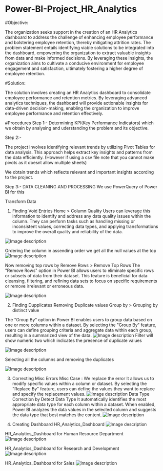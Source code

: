 # Power-BI-Project_HR_Analytics

#Objective:

The organization seeks support in the creation of an HR Analytics dashboard to address the challenge of enhancing employee performance and bolstering employee retention, thereby mitigating attrition rates. The problem statement entails identifying viable solutions to be integrated into the dashboard, empowering the organization to extract valuable insights from data and make informed decisions. By leveraging these insights, the organization aims to cultivate a conducive environment for employee engagement and satisfaction, ultimately fostering a higher degree of employee retention.

#Solution:

The solution involves creating an HR Analytics dashboard to consolidate employee performance and retention metrics. By leveraging advanced analytics techniques, the dashboard will provide actionable insights for data-driven decision-making, enabling the organization to improve employee performance and retention effectively.

#Procedures
Step 1:- 
Determining KPI(Key Performance Indicators) which we obtain by analysing and uderstanding the problem and its objective.

Step 2:-

The project involves identifying relevant trends by utilizing Pivot Tables for data analysis. This approach helps extract key insights and patterns from the data efficiently.
(However if using a csv file note that you cannot make pivots as it doesnt allow multiple sheets)

We obtain trends which reflects relevant and important insights according to the project.

Step 3:- 
DATA CLEANING AND PROCESSING
We use PowerQuery of Power BI for this

Transform Data

1. Finding Void Entries
 Home > Column Quality
 Users can leverage this information to identify and address any data quality issues within the column. They can perform tasks such as handling missing or inconsistent values, correcting data types, and applying transformations to improve the overall quality and reliability of the data.
 
![Image description](Data_Transformation/missing.png)

Ordering the column in assending order 
we get all the null values at the top 
![Image description](Data_Transformation/assending.png)


Now removing top rows by Remove Rows > Remove Top Rows
The "Remove Rows" option in Power BI allows users to eliminate specific rows or subsets of data from their dataset. This feature is beneficial for data cleansing, filtering, and refining data sets to focus on specific requirements or remove irrelevant or erroneous data.

![Image description](Data_Transformation/Remove_TopRows.png)

2. Finding Dupplicates
Removing Duplicate values 
Group by > Grouping by distinct value

The "Group By" option in Power BI enables users to group data based on one or more columns within a dataset. By selecting the "Group By" feature, users can define grouping criteria and aggregate data within each group, resulting in a summarized view of the data.
![Image description](Data_Transformation/duplicates.png)
Filter will show numeric two which indicates the presence of duplicate values

![Image description](Data_Transformation/dupl.png)

Selecting all the columns and removing the duplicates

![Image description](Data_Transformation/duplicate_all_remove.png)

3. Correcting Misc Errors
Misc Case : We replace the error 
It allows us to modify specific values within a column or dataset. By selecting the "Replace By" feature, users can define the values they want to replace and specify the replacement values.
![Image description](Data_Transformation/misc.png)
Data Type Correction by Detect Data Type
It automatically identifies the most appropriate data type for each column within a dataset. When enabled, Power BI analyzes the data values in the selected column and suggests the data type that best matches the content.
![Image description](Data_Transformation/data_type.png)


4. Creating Dashboard
HR_Analytics_Dashboard
![Image description](Data_Transformation/Dashboard.png)

HR_Analytics_Dashboard for Human Resource Department 
![Image description](Data_Transformation/HumanResource.png)

HR_Analytics_Dashboard for Research and Development 
![Image description](Data_Transformation/R&D.png)

HR_Analytics_Dashboard for Sales
![Image description](Data_Transformation/Sales.png)

